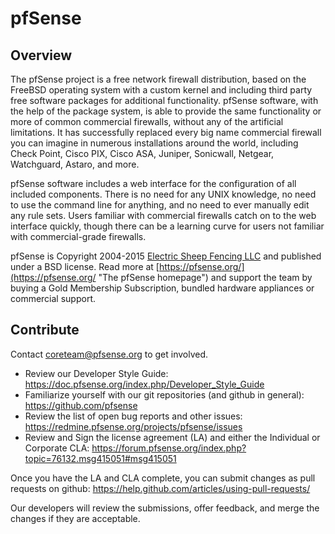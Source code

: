 # pfSense

## Overview

The pfSense project is a free network firewall distribution, based on the FreeBSD operating system with a custom kernel and including third party free software packages for additional functionality. pfSense software, with the help of the package system, is able to provide the same functionality or more of common commercial firewalls, without any of the artificial limitations. It has successfully replaced every big name commercial firewall you can imagine in numerous installations around the world, including Check Point, Cisco PIX, Cisco ASA, Juniper, Sonicwall, Netgear, Watchguard, Astaro, and more.

pfSense software includes a web interface for the configuration of all included components. There is no need for any UNIX knowledge, no need to use the command line for anything, and no need to ever manually edit any rule sets. Users familiar with commercial firewalls catch on to the web interface quickly, though there can be a learning curve for users not familiar with commercial-grade firewalls.

pfSense is Copyright 2004-2015 [Electric Sheep Fencing LLC](https://electricsheepfencing.com "Electric Sheep Fencing LLC homepage") and published under a BSD license.
Read more at [https://pfsense.org/](https://pfsense.org/ "The pfSense homepage") and support the team by buying a Gold Membership Subscription, bundled hardware appliances or commercial support.

## Contribute

Contact [coreteam@pfsense.org](mailto:coreteam@pfsense.org "Mail to coreteam@pfsense.org") to get involved.

* Review our Developer Style Guide: https://doc.pfsense.org/index.php/Developer_Style_Guide
* Familiarize yourself with our git repositories (and github in general): https://github.com/pfsense
* Review the list of open bug reports and other issues: https://redmine.pfsense.org/projects/pfsense/issues
* Review and Sign the license agreement (LA) and either the Individual or Corporate CLA: https://forum.pfsense.org/index.php?topic=76132.msg415051#msg415051

Once you have the LA and CLA complete, you can submit changes as pull requests on github: https://help.github.com/articles/using-pull-requests/

Our developers will review the submissions, offer feedback, and merge the changes if they are acceptable.
